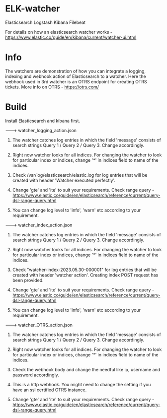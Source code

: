# ELK-watcher

Elasticsearch Logstash Kibana Filebeat 

For details on how an elasticsearch watcher works - https://www.elastic.co/guide/en/kibana/current/watcher-ui.html

# Info

The watchers are demonstration of how you can integrate a logging, indexing and webhook action of Elasticsearch to a watcher. Here the webhook used in 3rd watcher is an OTRS endpoint for creating OTRS tickets. More info on OTRS - https://otrs.com/ 

# Build

Install Elasticsearch and kibana first. 

--->  watcher_logging_action.json

1. The watcher catches log entries in which the field 'message' consists of search strings Query 1 / Query 2 / Query 3. Change accordingly.

2. Right now watcher looks for all indices. For changing the watcher to look for particular index or indices, change '*' in indices field to name of the indices.

3. Check /var/log/elasticsearch/elastic.log for log entries that will be created with header 'Watcher executed perfectly'.

4. Change 'gte' and 'ite' to suit your requirements. Check range query - https://www.elastic.co/guide/en/elasticsearch/reference/current/query-dsl-range-query.html

5. You can change log level to 'info', 'warn' etc according to your requirement. 


--->  watcher_index_action.json

1. The watcher catches log entries in which the field 'message' consists of search strings Query 1 / Query 2 / Query 3. Change accordingly.

2. Right now watcher looks for all indices. For changing the watcher to look for particular index or indices, change '*' in indices field to name of the indices.

3. Check "watcher-index-2023.05.30-000001" for log entries that will be created with header 'watcher action'. Creating index POST request has been provided.

4. Change 'gte' and 'ite' to suit your requirements. Check range query - https://www.elastic.co/guide/en/elasticsearch/reference/current/query-dsl-range-query.html

5. You can change log level to 'info', 'warn' etc according to your requirement. 

   
--->  watcher_OTRS_action.json

1. The watcher catches log entries in which the field 'message' consists of search strings Query 1 / Query 2 / Query 3. Change accordingly. 

2. Right now watcher looks for all indices. For changing the watcher to look for particular index or indices, change '*' in indices field to name of the indices. 

3. Check the webhook body and change the needful like ip, username and password accordingly.

4. This is a http webhook. You might need to change the setting if you have an ssl certified OTRS instance.

5. Change 'gte' and 'ite' to suit your requirements. Check range query - https://www.elastic.co/guide/en/elasticsearch/reference/current/query-dsl-range-query.html






